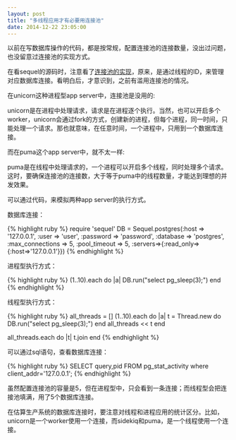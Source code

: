 ```yaml
---
layout: post
title: "多线程应用才有必要用连接池"
date: 2014-12-22 23:05:00
---
```

以前在写数据库操作的代码，都是按常规，配置连接池的连接数量，没出过问题，也没留意过连接池的实现方式。

在看sequel的源码时，注意看了[连接池的实现](https://github.com/jeremyevans/sequel/blob/master/lib/sequel/connection_pool/threaded.rb#L88)，原来，是通过线程的ID，来管理对应数据库连接。看明白后，才意识到，之前有滥用连接池的情况。

在unicorn这种进程型app server中，连接池是没用的:

unicorn是在进程中处理请求，请求是在进程逐个执行。当然，也可以开启多个worker，unicorn会通过fork的方式，创建新的进程，但每个进程，同一时间，只能处理一个请求。那也就意味，在任意时间，一个进程中，只用到一个数据库连接。

而在puma这个app server中，就不太一样:

puma是在线程中处理请求的，一个进程可以开启多个线程，同时处理多个请求。这时，要确保连接池的连接数，大于等于puma中的线程数量，才能达到理想的并发效果。

可以通过代码，来模拟两种app server的执行方式。

数据库连接：

{% highlight ruby %}
require 'sequel'
DB = Sequel.postgres(:host => '127.0.0.1',
                     :user => 'user',
                     :password => 'password',
                     :database => 'postgres',
                     :max_connections => 5,
                     :pool_timeout => 5,
                     :servers=>{:read_only=>{:host=>'127.0.0.1'}})
{% endhighlight %}

进程型执行方式：

{% highlight ruby %}
(1..10).each do |a|
  DB.run("select pg_sleep(3);")
end
{% endhighlight %}

线程型执行方式：

{% highlight ruby %}
all_threads = []
(1..10).each do |a|
  t = Thread.new do
    DB.run("select pg_sleep(3);")
  end
  all_threads << t
end

all_threads.each do |t|
  t.join
end
{% endhighlight %}

可以通过sql语句，查看数据库连接：

{% highlight ruby %}
SELECT query,pid FROM pg_stat_activity where client_addr='127.0.0.1';
{% endhighlight %}

虽然配置连接池的容量是5，但在进程型中，只会看到一条连接；而线程型会把连接池填满，用了5个数据库连接。

在估算生产系统的数据库连接时，要注意对线程和进程应用的统计区分。比如，unicorn是一个worker使用一个连接，而sidekiq和puma，是一个线程使用一个连接。